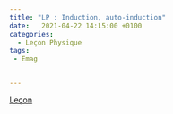 ```yaml
---
title: "LP : Induction, auto-induction"
date:   2021-04-22 14:15:00 +0100
categories:
  - Leçon Physique
tags:
 - Emag


---
```

[Leçon](/assets/pdf/LP_Induction_auto_induction.pdf)
